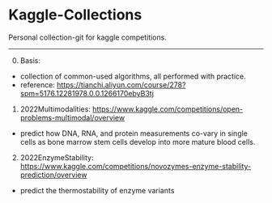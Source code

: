 # Kaggle-Collections

Personal collection-git for kaggle competitions.

-----
0. Basis:
+ collection of common-used algorithms, all performed with practice. 
+ reference: https://tianchi.aliyun.com/course/278?spm=5176.12281978.0.0.1266170ebyB3tj 

1. 2022Multimodalities: https://www.kaggle.com/competitions/open-problems-multimodal/overview
+ predict how DNA, RNA, and protein measurements co-vary in single cells as bone marrow stem cells develop into more mature blood cells. 

2. 2022EnzymeStability: https://www.kaggle.com/competitions/novozymes-enzyme-stability-prediction/overview
+ predict the thermostability of enzyme variants

